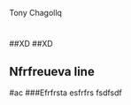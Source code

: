 Tony Chagollq
# 
#
##XD
##XD
## Nfrfreueva line
#ac
###Efrfrsta esfrfrs
fsdfsdf
###
###
###
###
###


